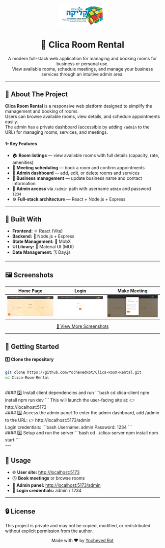 <p align="center">
  <img src="images/logo.png" alt="Logo" width="30%" style="object-fit:cover;"/>
</p>

<h1 align="center">🏢 Clica Room Rental</h1>

<p align="center">
  A modern full-stack web application for managing and booking rooms for business or personal use.<br/>
  View available rooms, schedule meetings, and manage your business services through an intuitive admin area.
</p>

---

## 🏡 About The Project

**Clica Room Rental** is a responsive web platform designed to simplify the management and booking of rooms.  
Users can browse available rooms, view details, and schedule appointments easily.  
The admin has a private dashboard (accessible by adding `/admin` to the URL) for managing rooms, services, and meetings.

#### ✨ Key Features
- 🏠 **Room listings** — view available rooms with full details (capacity, rate, amenities)  
- 📅 **Meeting scheduling** — book a room and confirm appointments  
- 👤 **Admin dashboard** — add, edit, or delete rooms and services  
- 🏢 **Business management** — update business name and contact information  
- 🔐 **Admin access** via `/admin` path with username `admin` and password `1234`  
- ⚙️ **Full-stack architecture** — React + Node.js + Express

---

## 🧩 Built With

- **Frontend:** ⚛️ React (Vite)  
- **Backend:** 🧱 Node.js + Express  
- **State Management:** 🧭 MobX  
- **UI Library:** 🎨 Material UI (MUI)  
- **Date Management:** 🗓️ Day.js  

---

## 🖼️ Screenshots

| Home Page | Login | Make Meeting |
|------------|---------------|----------------|
| ![Home Page](images/homePage.png) | ![Login](images/login.png) | ![Make Meeting](images/makeMeeting.png) |

<p align="center">
  <a href="https://github.com/YochevedRot/Clica-Room-Rental/tree/main/images">📸 View More Screenshots</a>
</p>

---

## 🚀 Getting Started

#### 1️⃣ Clone the repository
```bash
git clone https://github.com/YochevedRot/Clica-Room-Rental.git
cd Clica-Room-Rental
```
<br/>
#### 2️⃣ Install client dependencies and run
```bash
cd clica-client
npm install
npm run dev
```
This will launch the user-facing site at:
👉 http://localhost:5173
<br/>
#### 3️⃣ Access the admin panel
To enter the admin dashboard, add /admin to the URL:
👉 http://localhost:5173/admin
<br/>
Login credentials:
```bash
Username: admin  
Password: 1234
```
<br/>
#### 4️⃣ Setup and run the server
```bash
cd ../clica-server
npm install
npm start
```
<br/>
---

## 🧭 Usage
- 🌐 **User site:** [http://localhost:5173](http://localhost:5173)  
- 🕒 **Book meetings** or browse rooms  
- 🔑 **Admin panel:** [http://localhost:5173/admin](http://localhost:5173/admin)  
- 👤 **Login credentials:** admin / 1234  


---

 ## 🔒 License
This project is private and may not be copied, modified, or redistributed without explicit permission from the author.

<p align="center">Made with ❤️ by <a href="https://github.com/YochevedRot">Yocheved Rot</a></p> 
